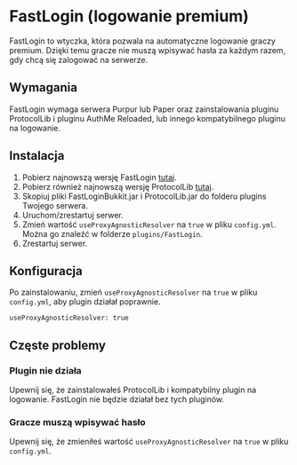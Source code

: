 # FastLogin (logowanie premium)

FastLogin to wtyczka, która pozwala na automatyczne logowanie graczy premium. Dzięki temu gracze nie muszą wpisywać hasła za każdym razem, gdy chcą się zalogować na serwerze.

## Wymagania

FastLogin wymaga serwera Purpur lub Paper oraz zainstalowania pluginu ProtocolLib i pluginu AuthMe Reloaded, lub innego kompatybilnego pluginu na logowanie.

## Instalacja

1. Pobierz najnowszą wersję FastLogin [tutaj](https://ci.codemc.io/job/Games647/job/FastLogin/lastSuccessfulBuild/artifact/bukkit/target/FastLoginBukkit.jar).
2. Pobierz również najnowszą wersję ProtocolLib [tutaj](https://ci.dmulloy2.net/job/ProtocolLib/lastSuccessfulBuild/artifact/build/libs/ProtocolLib.jar).
3. Skopiuj pliki FastLoginBukkit.jar i ProtocolLib.jar do folderu plugins Twojego serwera.
4. Uruchom/zrestartuj serwer.
5. Zmień wartość `useProxyAgnosticResolver` na `true` w pliku `config.yml`. Można go znaleźć w folderze `plugins/FastLogin`.
6. Zrestartuj serwer.

## Konfiguracja

Po zainstalowaniu, zmień `useProxyAgnosticResolver` na `true` w pliku `config.yml`, aby plugin działał poprawnie.

```
useProxyAgnosticResolver: true
```

## Częste problemy

### Plugin nie działa

Upewnij się, że zainstalowałeś ProtocolLib i kompatybilny plugin na logowanie. FastLogin nie będzie działał bez tych pluginów.

### Gracze muszą wpisywać hasło

Upewnij się, że zmieniłeś wartość `useProxyAgnosticResolver` na `true` w pliku `config.yml`.
